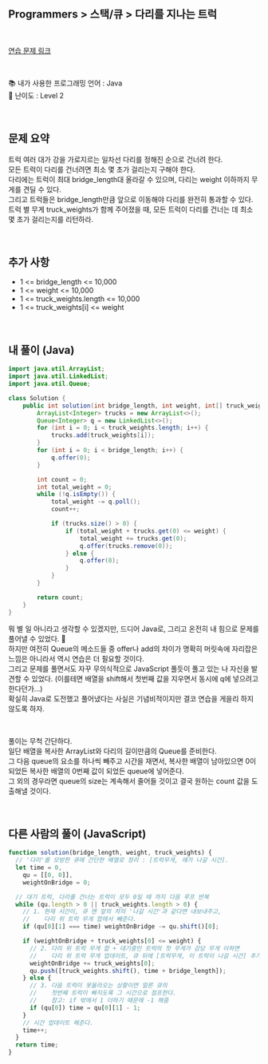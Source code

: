 ## **Programmers > 스택/큐 > 다리를 지나는 트럭**

</br>

[연습 문제 링크](https://programmers.co.kr/learn/courses/30/lessons/42583)

</br>

📚 내가 사용한 프로그래밍 언어 : Java  
🎢 난이도 : Level 2

</br>

## 문제 요약

트럭 여러 대가 강을 가로지르는 일차선 다리를 정해진 순으로 건너려 한다.  
모든 트럭이 다리를 건너려면 최소 몇 초가 걸리는지 구해야 한다.  
다리에는 트럭이 최대 bridge_length대 올라갈 수 있으며, 다리는 weight 이하까지 무게를 견딜 수 있다.  
그리고 트럭들은 bridge_length만큼 앞으로 이동해야 다리를 완전히 통과할 수 있다.  
트럭 별 무게 truck_weights가 함께 주어졌을 때, 모든 트럭이 다리를 건너는 데 최소 몇 초가 걸리는지를 리턴하라.

</br>

## 추가 사항

- 1 <= bridge_length <= 10,000
- 1 <= weight <= 10,000
- 1 <= truck_weights.length <= 10,000
- 1 <= truck_weights[i] <= weight

</br>

## 내 풀이 (Java)

```java
import java.util.ArrayList;
import java.util.LinkedList;
import java.util.Queue;

class Solution {
    public int solution(int bridge_length, int weight, int[] truck_weights) {
        ArrayList<Integer> trucks = new ArrayList<>();
        Queue<Integer> q = new LinkedList<>();
        for (int i = 0; i < truck_weights.length; i++) {
            trucks.add(truck_weights[i]);
        }
        for (int i = 0; i < bridge_length; i++) {
            q.offer(0);
        }

        int count = 0;
        int total_weight = 0;
        while (!q.isEmpty()) {
            total_weight -= q.poll();
            count++;

            if (trucks.size() > 0) {
                if (total_weight + trucks.get(0) <= weight) {
                    total_weight += trucks.get(0);
                    q.offer(trucks.remove(0));
                } else {
                    q.offer(0);
                }
            }
        }

        return count;
    }
}
```

뭐 별 일 아니라고 생각할 수 있겠지만, 드디어 Java로, 그리고 온전히 내 힘으로 문제를 풀어낼 수 있었다. 👏  
하지만 여전히 Queue의 메소드들 중 offer나 add의 차이가 명확히 머릿속에 자리잡은 느낌은 아니라서 역시 연습은 더 필요할 것이다.  
그리고 문제를 풀면서도 자꾸 무의식적으로 JavaScript 풀듯이 풀고 있는 나 자신을 발견할 수 있었다. (이를테면 배열을 shift해서 첫번째 값을 지우면서 동시에 q에 넣으려고 한다던가...)  
확실히 Java로 도전했고 풀어냈다는 사실은 기념비적이지만 결코 연습을 게을리 하지 않도록 하자.

</br>

풀이는 무척 간단하다.  
일단 배열을 복사한 ArrayList와 다리의 길이만큼의 Queue를 준비한다.  
그 다음 queue의 요소를 하나씩 빼주고 시간을 재면서, 복사한 배열이 남아있으면 0이 되었든 복사한 배열의 0번째 값이 되었든 queue에 넣어준다.  
그 외의 경우라면 queue의 size는 계속해서 줄어들 것이고 결국 원하는 count 값을 도출해낼 것이다.

</br>

## 다른 사람의 풀이 (JavaScript)

```javascript
function solution(bridge_length, weight, truck_weights) {
  // '다리'를 모방한 큐에 간단한 배열로 정리 : [트럭무게, 얘가 나갈 시간].
  let time = 0,
    qu = [[0, 0]],
    weightOnBridge = 0;

  // 대기 트럭, 다리를 건너는 트럭이 모두 0일 때 까지 다음 루프 반복
  while (qu.length > 0 || truck_weights.length > 0) {
    // 1. 현재 시간이, 큐 맨 앞의 차의 '나갈 시간'과 같다면 내보내주고,
    //    다리 위 트럭 무게 합에서 빼준다.
    if (qu[0][1] === time) weightOnBridge -= qu.shift()[0];

    if (weightOnBridge + truck_weights[0] <= weight) {
      // 2. 다리 위 트럭 무게 합 + 대기중인 트럭의 첫 무게가 감당 무게 이하면
      //    다리 위 트럭 무게 업데이트, 큐 뒤에 [트럭무게, 이 트럭이 나갈 시간] 추가.
      weightOnBridge += truck_weights[0];
      qu.push([truck_weights.shift(), time + bridge_length]);
    } else {
      // 3. 다음 트럭이 못올라오는 상황이면 얼른 큐의
      //    첫번째 트럭이 빠지도록 그 시간으로 점프한다.
      //    참고: if 밖에서 1 더하기 때문에 -1 해줌
      if (qu[0]) time = qu[0][1] - 1;
    }
    // 시간 업데이트 해준다.
    time++;
  }
  return time;
}
```
